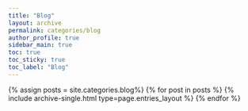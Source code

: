 ```yaml
---
title: "Blog"
layout: archive
permalink: categories/blog
author_profile: true
sidebar_main: true
toc: true
toc_sticky: true
toc_label: "Blog"
---
```


{% assign posts = site.categories.blog%}
{% for post in posts %}
  {% include archive-single.html type=page.entries_layout %}
{% endfor %}